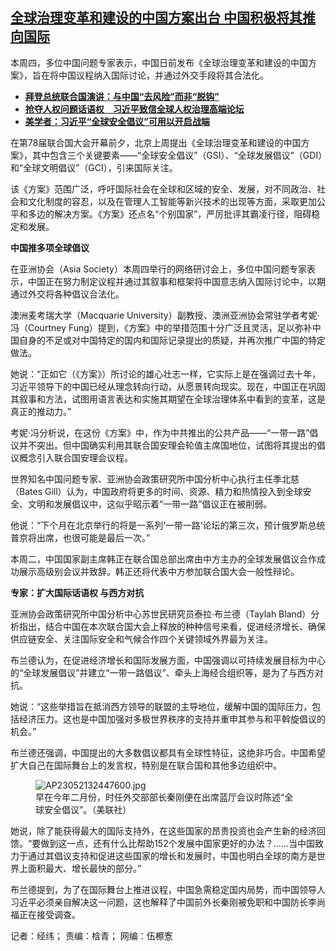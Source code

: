 <!--1695341520000-->
[全球治理变革和建设的中国方案出台 中国积极将其推向国际](https://www.rfa.org/mandarin/yataibaodao/junshiwaijiao/jw-09212023120054.html)
------

<p><span style="font-weight: 400;">本周四，多位中国问题专家表示，中国日前发布《全球治理变革和建设的中国方案》，旨在将中国议程纳入国际讨论，并通过外交手段将其合法化。</span></p><div class="teaserimg"><a href="https://www.rfa.org/mandarin/yataibaodao/junshiwaijiao/tj-09202023114523.html"> </a></div><ul><li><span class="result-title"> <a class="state-published" href="https://www.rfa.org/mandarin/yataibaodao/junshiwaijiao/tj-09202023114523.html"><strong>拜登总统联合国演讲：与中国“去风险”而非“脱钩”</strong></a> </span></li><li><strong><a href="https://www.rfa.org/mandarin/Xinwen/7-06142023164822.html">抢夺人权问题话语权　习近平致信全球人权治理高端论坛</a></strong></li><li><a href="https://www.rfa.org/mandarin/yataibaodao/junshiwaijiao/bx-10052022133859.html"><strong>美学者：习近平“全球安全倡议”可用以开启战端</strong></a></li></ul><p></p><p><span style="font-weight: 400;">在第78届联合国大会开幕前夕，北京上周提出《全球治理变革和建设的中国方案》，其中包含三个关键要素——“全球安全倡议”（GSI）、“全球发展倡议”（GDI）和“全球文明倡议”（GCI），引来国际关注。 </span></p><p></p><p><span style="font-weight: 400;">该《方案》范围广泛，呼吁国际社会在全球和区域的安全、发展，对不同政治、社会和文化制度的容忍，以及在管理人工智能等新兴技术的出现等方面，采取更加公平和多边的解决方案。《方案》还点名“个别国家”，严厉批评其霸凌行径，阻碍稳定和发展。</span></p><p></p><p><b>中国推多项全球倡议 </b></p><p></p><p><span style="font-weight: 400;">在亚洲协会（Asia Society）本周四举行的网络研讨会上，多位中国问题专家表示，中国正在努力制定议程并通过其叙事和框架将中国意志纳入国际讨论中，以期通过外交将各种倡议合法化。</span></p><p></p><p><span style="font-weight: 400;">澳洲麦考瑞大学（Macquarie University）副教授、澳洲亚洲协会常驻学者考妮·冯（Courtney Fung）提到，《方案》中的举措范围十分广泛且灵活，足以弥补中国自身的不足或对中国特定的国内和国际记录提出的质疑，并再次推广中国的特定做法。</span></p><p></p><p><span style="font-weight: 400;">她说：“正如它（《方案》）所讨论的雄心壮志一样，它实际上是在强调过去十年，习近平领导下的中国已经从理念转向行动，从愿景转向现实。现在，中国正在巩固其叙事和方法，试图用语言表达和实施其期望在全球治理体系中看到的变革，这是真正的推动力。”</span></p><p></p><p><span style="font-weight: 400;">考妮·冯分析说，在这份《方案》中，作为中共推出的公共产品——“一带一路”倡议并不突出。但中国确实利用其联合国安理会轮值主席国地位，试图将其提出的倡议概念引入联合国安理会议程。</span></p><p></p><p><span style="font-weight: 400;">世界知名中国问题专家、亚洲协会政策研究所中国分析中心执行主任季北慈（Bates Gill）认为，中国政府将更多的时间、资源、精力和热情投入到全球安全、文明和发展倡议中，这似乎昭示着“一带一路”倡议正在被削弱。</span></p><p></p><p><span style="font-weight: 400;">他说：“下个月在北京举行的将是一系列‘一带一路‘论坛的第三次，预计俄罗斯总统普京将出席，也很可能是最后一次。”</span></p><p></p><p><span style="font-weight: 400;">本周二，中国国家副主席韩正在联合国总部出席由中方主办的全球发展倡议合作成功展示高级别会议并致辞。韩正还将代表中方参加联合国大会一般性辩论。</span></p><p></p><p><b>专家：扩大国际话语权 与西方对抗</b></p><p></p><p><span style="font-weight: 400;">亚洲协会政策研究所中国分析中心苏世民研究员泰拉·布兰德（Taylah Bland）分析指出，结合中国在本次联合国大会上释放的种种信号来看，促进经济增长、确保供应链安全、关注国际安全和气候合作四个关键领域外界最为关注。</span></p><p></p><p><span style="font-weight: 400;">布兰德认为，在促进经济增长和国际发展方面，中国强调以可持续发展目标为中心的“全球发展倡议”并建立“一带一路倡议”、牵头上海经合组织等，是为了与西方对抗。</span></p><p></p><p><span style="font-weight: 400;">她说：“这些举措旨在抵消西方领导的联盟的主导地位，缓解中国的国际压力，包括经济压力。这也是中国加强对多极世界秩序的支持并重申其参与和平斡旋倡议的机会。”</span></p><p></p><p><span style="font-weight: 400;">布兰德还强调，中国提出的大多数倡议都具有全球性特征，这绝非巧合。中国希望扩大自己在国际舞台上的发言权，特别是在联合国和其他多边组织中。</span></p><figure><img alt="AP23052132447600.jpg" class="image-richtext image-inline" src="https://www.rfa.org/mandarin/yataibaodao/junshiwaijiao/jw-09212023120054.html/ap23052132447600.jpg" title="AP23052132447600.jpg"/><figcaption>早在今年二月份，时任外交部部长秦刚便在出席蓝厅会议时陈述“全球安全倡议”。（美联社）</figcaption></figure><p><span style="font-weight: 400;"></span></p><p><span style="font-weight: 400;">她说，除了能获得最大的国际支持外，在这些国家的昂贵投资也会产生新的经济回馈。“要做到这一点，还有什么比帮助152个发展中国家更好的办法？……当中国致力于通过其倡议支持和促进这些国家的增长和发展时，中国也明白全球的南方是世界上面积最大、增长最快的部分。”</span></p><p></p><p><span style="font-weight: 400;">布兰德提到，为了在国际舞台上推进议程，中国急需稳定国内局势，而中国领导人习近平必须亲自解决这一问题，这也解释了中国前外长秦刚被免职和中国防长李尚福正在接受调查。</span></p><p></p><p><span style="font-weight: 400;">记者：经纬； 责编：梒青； 网编：伍檫愙</span></p>
